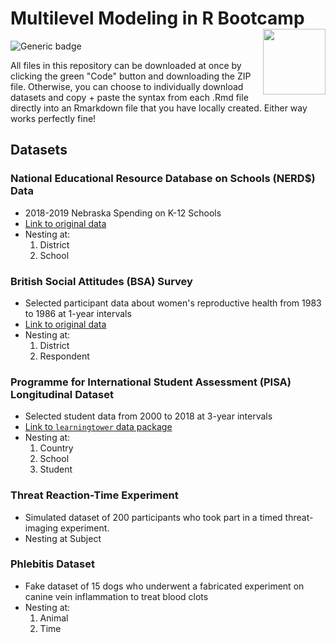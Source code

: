 # Multilevel Modeling in R Bootcamp <img align="right" width="100" height="105" src="https://cdn-icons-png.flaticon.com/512/848/848628.png"> 
![Generic badge](https://img.shields.io/badge/Rversion-4.2.1-blue.svg)

All files in this repository can be downloaded at once by clicking the green "Code" button and downloading the ZIP file. Otherwise, you can choose to individually download datasets and copy + paste the syntax from each .Rmd file directly into an Rmarkdown file that you have locally created. Either way works perfectly fine!


## Datasets

### National Educational Resource Database on Schools (NERD$) Data

* 2018-2019 Nebraska Spending on K-12 Schools
* [Link to original data](https://georgetown.app.box.com/s/1dknmu4bjltrehzdygh63xnzebcki4ni)
* Nesting at: 
  1. District
  2. School 

### British Social Attitudes (BSA) Survey

* Selected participant data about women's reproductive health from 1983 to 1986 at 1-year intervals
* [Link to original data](http://www.bristol.ac.uk/cmm/learning/support/datasets/)
* Nesting at: 
  1. District
  2. Respondent 

### Programme for International Student Assessment (PISA) Longitudinal Dataset

* Selected student data from 2000 to 2018 at 3-year intervals
* [Link to `learningtower` data package](https://github.com/kevinwang09/learningtower)
* Nesting at:
  1. Country
  2. School
  3. Student

### Threat Reaction-Time Experiment

* Simulated dataset of 200 participants who took part in a timed threat-imaging experiment.
* Nesting at Subject

### Phlebitis Dataset

* Fake dataset of 15 dogs who underwent a fabricated experiment on canine vein inflammation to treat blood clots
* Nesting at:
  1. Animal
  2. Time

## 
